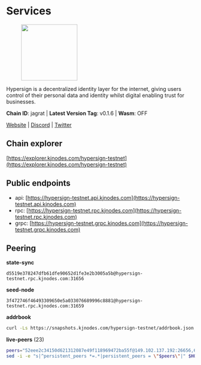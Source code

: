 # Services

<figure><img src="https://raw.githubusercontent.com/kj89/testnet_manuals/main/pingpub/logos/hypersign.png" width="150" alt=""><figcaption></figcaption></figure>

Hypersign is a decentralized identity layer for the internet, giving  users control of their personal data and identity whilst digital  enabling trust for businesses.

**Chain ID**: jagrat | **Latest Version Tag**: v0.1.6 | **Wasm**: OFF

[Website](https://hypersign.id) | [Discord](https://discord.gg/DmuUjMrHVw) | [Twitter](https://twitter.com/hypersignchain)




## Chain explorer
[https://explorer.kjnodes.com/hypersign-testnet](https://explorer.kjnodes.com/hypersign-testnet)

## Public endpoints

* api: [https://hypersign-testnet.api.kjnodes.com](https://hypersign-testnet.api.kjnodes.com)
* rpc: [https://hypersign-testnet.rpc.kjnodes.com](https://hypersign-testnet.rpc.kjnodes.com)
* grpc: [https://hypersign-testnet.grpc.kjnodes.com](https://hypersign-testnet.grpc.kjnodes.com)

## Peering

**state-sync**

```text
d5519e378247dfb61dfe90652d1fe3e2b3005a5b@hypersign-testnet.rpc.kjnodes.com:31656
```

**seed-node**

```text
3f472746f46493309650e5a033076689996c8881@hypersign-testnet.rpc.kjnodes.com:31659
```

**addrbook**
```bash
curl -Ls https://snapshots.kjnodes.com/hypersign-testnet/addrbook.json > $HOME/.hid-node/config/addrbook.json
```

**live-peers** (23)
```bash
peers="52eee2c34150d621312087e49f118969472ba55f@149.102.137.192:26656,620478e35ba6740f0afb2a0dd6ca9b34765bc60e@65.109.30.12:60856,c1b6d86f46eab9d0aa2e4399cddb9cf05d13621a@65.108.206.118:60556,934324c3b4318d8438954d19a82673a3d218951b@142.132.209.236:10956,d5519e378247dfb61dfe90652d1fe3e2b3005a5b@65.109.68.190:31656,c5d8ad1f942cd9b9839f65a6543c460bfa1af161@38.242.221.205:26656,4e08d5b0cb43c8d5ffc42987a5166bab2a04a93b@65.109.92.240:21066,1dae68f061204fe2c10e9476239c0333258889e7@65.109.31.114:2460,fbc7ce82f02e24257395dc0310ad2921ea61e199@65.109.92.148:61156,1de2abae74a4c5fd7d96d9869ef02187f81498f0@134.209.238.66:26656,bd2ae9f1c42183104719f7c44be078bb7d282a61@65.109.92.241:11056,610843eda2f0388cb8e75917e8c1f63350bd3bd1@154.26.131.130:16656,eaf27acc810a3d6728dde972ebad26810cce0ae6@65.108.229.233:26656,0188d0143ea4311923a809bb07ee9ebf13c0c63b@94.130.16.254:60656,9876d1b1e5b5968c1c729559325dd909f93c1d34@65.108.238.61:56656,e003e628d5c748f2445f1731af20d461f585e7a5@182.253.224.66:12656,55b3cf307182091e60b774712733231a8cc7f448@89.163.132.156:31656,ce6686036f6554deb0490103dcc201172e7c3f2f@81.0.220.131:26656,54f5df8d6516ead7099191776d9ee2048e0ec947@95.214.53.46:26656,1e3f0aeb6f2a2017b122af2461a75c9695790954@65.108.233.109:10956,001668e85c4f7b6ff796b3b593e485cd67223f0c@85.190.254.14:31656,2641ddcf28d8adf448edb573de1efba0b6971d9e@178.154.222.128:26656,efcb16ec33d8e6233d1068fff679c6fd64bf5802@65.108.225.158:10956"
sed -i -e "s|^persistent_peers *=.*|persistent_peers = \"$peers\"|" $HOME/.hid-node/config/config.toml
```
